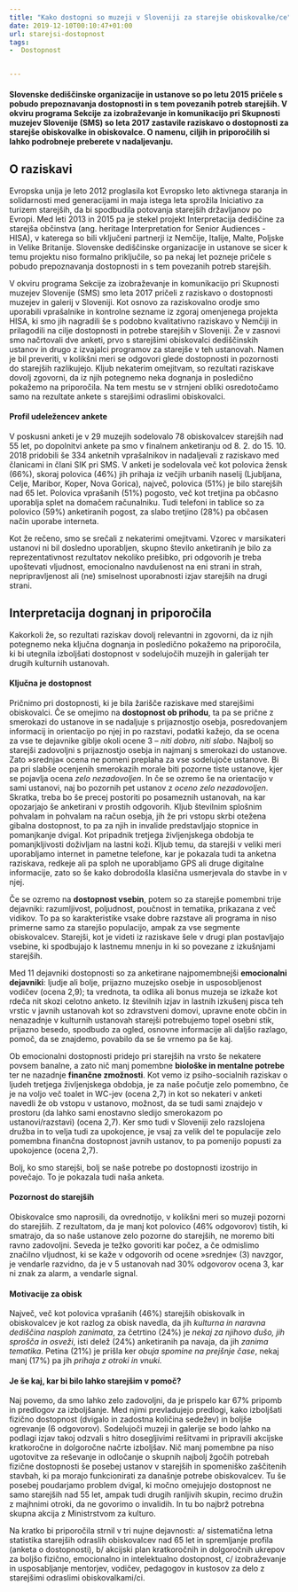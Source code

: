 ```yaml
---
title: "Kako dostopni so muzeji v Sloveniji za starejše obiskovalke/ce"
date: 2019-12-10T00:10:47+01:00
url: starejsi-dostopnost
tags:
-  Dostopnost


---
```


#### Slovenske dediščinske organizacije in ustanove so po letu 2015 pričele s pobudo prepoznavanja dostopnosti in s tem povezanih potreb  starejših. V okviru programa Sekcije za izobraževanje in komunikacijo pri Skupnosti muzejev Slovenije (SMS) so leta 2017 zastavile raziskavo o dostopnosti za starejše obiskovalke in obiskovalce. O namenu, ciljih in priporočilih si lahko podrobneje preberete v nadaljevanju. ####


## O raziskavi ## 
Evropska unija je leto 2012 proglasila kot Evropsko leto aktivnega staranja in solidarnosti med generacijami in maja istega leta sprožila Iniciativo za turizem starejših, da bi spodbudila potovanja starejših državljanov po Evropi. Med leti 2013 in 2015 pa je stekel projekt Interpretacija dediščine za starejša občinstva (ang. heritage Interpretation for Senior Audiences - HISA), v katerega so bili vključeni partnerji  iz Nemčije, Italije, Malte, Poljske in Velike Britanije. Slovenske dediščinske organizacije in ustanove se sicer k temu projektu niso formalno priključile, so pa nekaj let pozneje pričele s pobudo prepoznavanja dostopnosti in s tem povezanih potreb  starejših.

V okviru programa Sekcije za izobraževanje in komunikacijo pri Skupnosti muzejev Slovenije (SMS) smo leta 2017 pričeli z raziskavo o dostopnosti muzejev in galerij v Sloveniji. Kot osnovo za raziskovalno orodje smo uporabili vprašalnike in kontrolne sezname iz zgoraj omenjenega projekta HISA, ki smo jih nagradili še s podobno kvalitativno raziskavo v Nemčiji  in prilagodili na cilje dostopnosti in potrebe starejših v Sloveniji. Že v zasnovi smo načrtovali dve anketi, prvo s starejšimi obiskovalci dediščinskih ustanov in drugo z izvajalci programov za starejše v teh ustanovah. Namen je bil preveriti, v kolikšni meri se odgovori glede dostopnosti in pozornosti do starejših razlikujejo. Kljub nekaterim omejitvam, so rezultati raziskave dovolj zgovorni, da iz njih potegnemo neka dognanja in posledično pokažemo na priporočila.  Na tem mestu se v strnjeni obliki osredotočamo samo na rezultate ankete  s starejšimi odraslimi obiskovalci. 

#### Profil udeležencev ankete ####
V poskusni anketi je v 29 muzejih sodelovalo 78 obiskovalcev starejših nad 55 let, po dopolnitvi ankete pa smo v finalnem anketiranju od 8. 2. do 15. 10. 2018 pridobili še 334 anketnih vprašalnikov in nadaljevali z raziskavo med članicami in člani SIK pri SMS. V anketi je sodelovala več kot polovica žensk (66%), skoraj polovica (46%) jih prihaja iz večjih urbanih naselij (Ljubljana, Celje, Maribor, Koper, Nova Gorica), največ, polovica (51%) je bilo starejših nad 65 let. Polovica vprašanih (51%) pogosto,  več kot tretjina pa občasno uporablja splet na domačem računalniku. Tudi telefoni in tablice so za polovico (59%) anketiranih  pogost, za slabo tretjino (28%)  pa občasen način uporabe interneta.

Kot že rečeno, smo se srečali z nekaterimi omejitvami.  Vzorec v marsikateri ustanovi ni bil dosledno uporabljen, skupno število anketiranih je bilo za reprezentativnost rezultatov nekoliko prešibko, pri odgovorih je treba upoštevati vljudnost, emocionalno navdušenost na eni strani in strah, nepripravljenost ali (ne) smiselnost uporabnosti izjav starejših na drugi strani. 

## Interpretacija dognanj in priporočila ##
Kakorkoli že, so rezultati raziskav  dovolj relevantni in zgovorni, da iz njih potegnemo neka ključna dognanja in posledično pokažemo na priporočila, ki bi utegnila izboljšati dostopnost v sodelujočih muzejih in galerijah ter drugih kulturnih ustanovah. 

#### Ključna je dostopnost #### 
Pričnimo pri dostopnosti, ki je bila žarišče raziskave med starejšimi obiskovalci. Če se omejimo na **dostopnost ob prihodu**, ta pa se prične z smerokazi do ustanove in se nadaljuje s prijaznostjo osebja, posredovanjem informacij in orientacijo po njej in po razstavi, podatki kažejo, da se ocena za vse te dejavnike giblje okoli ocene 3 – *niti dobro, niti slabo*. Najbolj so starejši zadovoljni s prijaznostjo osebja in najmanj s smerokazi do ustanove. Zato »srednja« ocena ne pomeni preplaha za vse sodelujoče ustanove.  Bi pa pri slabše ocenjenih smerokazih morale biti pozorne tiste ustanove, kjer se pojavlja ocena *zelo nezadovoljen*. In če se ozremo še na orientacijo v sami ustanovi, naj bo pozornih pet ustanov z *oceno zelo nezadovoljen*. Skratka, treba bo še precej postoriti po posameznih ustanovah, na kar opozarjajo še anketirani v prostih odgovorih. Kljub številnim splošnim pohvalam in pohvalam na račun osebja, jih že pri vstopu skrbi otežena gibalna dostopnost, to pa za njih in invalide predstavljajo stopnice in pomanjkanje dvigal.  Kot pripadnik tretjega življenjskega obdobja te pomanjkljivosti doživljam na lastni koži. Kljub temu, da starejši v veliki meri uporabljamo internet in pametne telefone, kar je pokazala tudi ta anketna raziskava, redkeje ali pa sploh ne uporabljamo GPS ali druge digitalne informacije, zato so še kako dobrodošla klasična usmerjevala do stavbe in v njej.
 
Če se ozremo na **dostopnost vsebin**, potem so za starejše pomembni trije dejavniki:   razumljivost, poljudnost, poučnost in tematika, prikazana z več vidikov. To pa so karakteristike vsake dobre razstave ali programa in niso primerne samo za starejšo populacijo, ampak za vse segmente obiskovalcev. Starejši, kot je videti iz raziskave šele v drugi plan postavljajo vsebine, ki spodbujajo k lastnemu mnenju in ki so povezane z izkušnjami starejših. 

Med 11 dejavniki dostopnosti so za anketirane najpomembnejši **emocionalni dejavniki**: ljudje ali bolje, prijazno muzejsko osebje in usposobljenost vodičev (ocena 2,9); ta vrednota, ta odlika ali bonus muzeja se izkaže kot rdeča nit skozi celotno anketo. Iz številnih izjav in lastnih izkušenj pisca teh vrstic v javnih ustanovah kot so zdravstveni domovi, upravne enote občin in nenazadnje v  kulturnih ustanovah starejši potrebujemo topel osebni stik, prijazno besedo, spodbudo za ogled, osnovne informacije ali daljšo razlago, pomoč, da se znajdemo, povabilo da se še vrnemo pa še kaj. 

Ob emocionalni dostopnosti pridejo pri starejših na vrsto še nekatere povsem banalne, a zato nič manj pomembne **biološke in mentalne potrebe** ter ne nazadnje **finančne zmožnosti**. Kot vemo iz psiho-socialnih raziskav o ljudeh tretjega življenjskega obdobja, je za naše počutje zelo pomembno, če je na voljo več toalet in WC-jev (ocena 2,7) in kot so nekateri v anketi navedli že ob vstopu v ustanovo, možnost, da se tudi sami znajdejo v prostoru (da lahko sami enostavno sledijo smerokazom po ustanovi/razstavi) (ocena 2,7). Ker smo tudi v Sloveniji zelo razslojena družba in to velja tudi za upokojence, je vsaj za velik del te populacije zelo pomembna finančna dostopnost javnih ustanov, to pa pomenijo popusti za upokojence (ocena 2,7).

Bolj, ko smo starejši, bolj se naše potrebe po dostopnosti izostrijo in povečajo. To je pokazala tudi naša anketa. 

#### Pozornost do starejših #### 
Obiskovalce smo naprosili, da ovrednotijo, v kolikšni meri so muzeji pozorni do starejših. Z rezultatom, da je manj kot polovico (46% odgovorov) tistih, ki smatrajo, da so naše ustanove zelo pozorne do starejših, ne moremo biti ravno zadovoljni. Seveda je težko govoriti kar počez, a če odmislimo značilno vljudnost, ki se kaže v odgovorih od ocene »srednje« (3) navzgor, je vendarle razvidno, da je v 5 ustanovah nad 30% odgovorov ocena 3, kar ni znak za alarm, a vendarle signal.

#### Motivacije za obisk #### 
Največ, več kot polovica vprašanih (46%) starejših obiskovalk in obiskovalcev je kot razlog za obisk navedla, da jih *kulturna in naravna dediščina nasploh zanimata*, za četrtino (24%) je *nekaj za njihovo dušo, jih sprošča in osveži*, isti delež (24%) anketiranih pa navaja, da jih *zanima tematika*. Petina (21%) je prišla ker *obuja spomine na prejšnje čase*, nekaj manj (17%) pa jih *prihaja z otroki in vnuki.*

 #### Je še kaj, kar bi bilo lahko starejšim v pomoč? ####
Naj povemo, da smo lahko zelo zadovoljni, da je prispelo kar 67% pripomb in predlogov za izboljšanje. Med njimi prevladujejo predlogi, kako izboljšati fizično dostopnost (dvigalo in zadostna količina sedežev) in boljše ogrevanje (6 odgovorov). Sodelujoči muzeji in galerije se bodo lahko na podlagi izjav takoj odzvali s hitro dosegljivimi rešitvami in pripravili akcijske kratkoročne in dolgoročne načrte izboljšav. Nič manj pomembne pa niso ugotovitve za reševanje in odločanje o skupnih najbolj žgočih potrebah fizične dostopnosti še posebej ustanov v starejših in spomeniško zaščitenih stavbah, ki pa morajo funkcionirati za današnje potrebe obiskovalcev. Tu še posebej poudarjamo problem dvigal, ki močno omejujejo dostopnost ne samo starejših nad 55 let, ampak tudi drugih ranljivih skupin, recimo družin z majhnimi otroki, da ne govorimo o invalidih. In tu bo najbrž potrebna skupna akcija z Ministrstvom za kulturo.

Na kratko bi priporočila strnil v tri nujne dejavnosti: a/ sistematična letna statistika starejših odraslih obiskovalcev nad 65 let in spremljanje profila (anketa o dostopnosti), b/ akcijski plan kratkoročnih in dolgoročnih ukrepov za boljšo fizično, emocionalno in intelektualno dostopnost, c/ izobraževanje in usposabljanje mentorjev, vodičev, pedagogov in kustosov za delo z starejšimi odraslimi obiskovalkami/ci.
